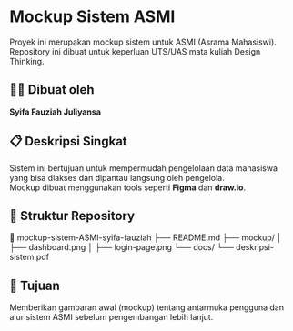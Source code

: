 # Mockup Sistem ASMI

Proyek ini merupakan mockup sistem untuk ASMI (Asrama Mahasiswi).  
Repository ini dibuat untuk keperluan UTS/UAS mata kuliah Design Thinking.

## 👩‍💻 Dibuat oleh
**Syifa Fauziah Juliyansa**

## 📋 Deskripsi Singkat
Sistem ini bertujuan untuk mempermudah pengelolaan data mahasiswa yang bisa diakses dan dipantau langsung oleh pengelola.  
Mockup dibuat menggunakan tools seperti **Figma** dan **draw.io**.

## 📂 Struktur Repository
📁 mockup-sistem-ASMI-syifa-fauziah
├── README.md
├── mockup/
│ ├── dashboard.png
│ ├── login-page.png
└── docs/
└── deskripsi-sistem.pdf

## 🚀 Tujuan
Memberikan gambaran awal (mockup) tentang antarmuka pengguna dan alur sistem ASMI sebelum pengembangan lebih lanjut.
